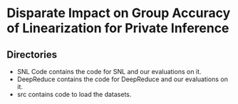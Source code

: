 # Disparate Impact on Group Accuracy of Linearization for Private Inference
## Directories
* SNL Code contains the code for SNL and our evaluations on it.
* DeepReduce contains the code for DeepReduce and our evaluations on it.
* src contains code to load the datasets.